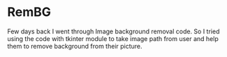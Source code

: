 # RemBG
Few days back I went through Image background removal code. So I tried using the code with tkinter module to take image path from user and help them to remove background from their picture.

